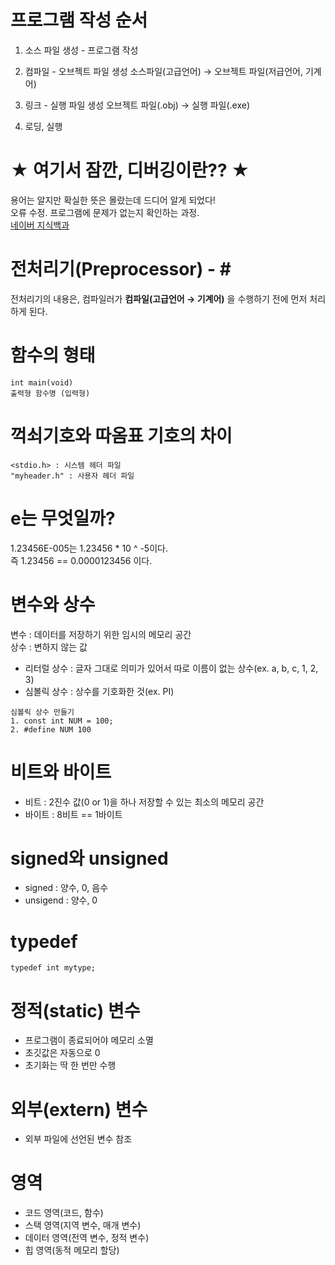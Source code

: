 # 프로그램 작성 순서

1. 소스 파일 생성 - 프로그램 작성

2. 컴파일 - 오브젝트 파일 생성
소스파일(고급언어) → 오브젝트 파일(저급언어, 기계어)

3. 링크 - 실행 파일 생성
오브젝트 파일(.obj) → 실행 파일(.exe)

4. 로딩, 실행


# ★ 여기서 잠깐, 디버깅이란?? ★
용어는 알지만 확실한 뜻은 몰랐는데 드디어 알게 되었다!    
오류 수정. 프로그램에 문제가 없는지 확인하는 과정.    
[네이버 지식백과](https://terms.naver.com/entry.nhn?docId=820209&cid=42344&categoryId=42344)



# 전처리기(Preprocessor) - \#
전처리기의 내용은, 컴파일러가 **컴파일(고급언어 → 기계어)** 을 수행하기 전에 먼저 처리하게 된다.



# 함수의 형태
```
int main(void)
출력형 함수명 (입력형)
```


# 꺽쇠기호와 따옴표 기호의 차이
```
<stdio.h> : 시스템 헤더 파일
"myheader.h" : 사용자 헤더 파일
```


# e는 무엇일까?
1.23456E-005는 1.23456 * 10 ^ -5이다.    
즉 1.23456 == 0.0000123456 이다.


# 변수와 상수
변수 : 데이터를 저장하기 위한 임시의 메모리 공간    
상수 : 변하지 않는 값    
- 리터럴 상수 : 글자 그대로 의미가 있어서 따로 이름이 없는 상수(ex. a, b, c, 1, 2, 3)
- 심볼릭 상수 : 상수를 기호화한 것(ex. PI)
```
심볼릭 상수 만들기
1. const int NUM = 100;
2. #define NUM 100
```


# 비트와 바이트
- 비트 : 2진수 값(0 or 1)을 하나 저장할 수 있는 최소의 메모리 공간
- 바이트 : 8비트 == 1바이트


# signed와 unsigned
- signed : 양수, 0, 음수
- unsigend : 양수, 0


# typedef
```
typedef int mytype;
```


# 정적(static) 변수
- 프로그램이 종료되어야 메모리 소멸
- 초깃값은 자동으로 0
- 초기화는 딱 한 번만 수행


# 외부(extern) 변수
- 외부 파일에 선언된 변수 참조



# 영역
- 코드 영역(코드, 함수)
- 스택 영역(지역 변수, 매개 변수)
- 데이터 영역(전역 변수, 정적 변수)
- 힙 영역(동적 메모리 할당)